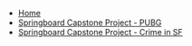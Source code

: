 <!-- docs/_sidebar.md -->

* [Home](/)
* [Springboard Capstone Project - PUBG](/overview_projectII.md)
* [Springboard Capstone Project - Crime in SF](/overview_projectI.md)